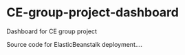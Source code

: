 # CE-group-project-dashboard
Dashboard for CE group project

Source code for ElasticBeanstalk deployment....
